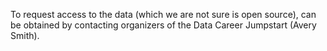 To request access to the data (which we are not sure is open source), can be obtained by contacting organizers of the Data Career Jumpstart (Avery Smith).
